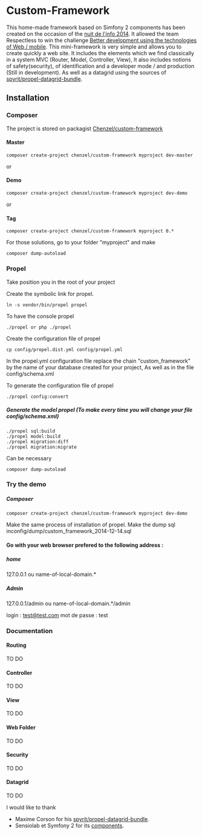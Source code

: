Custom-Framework
================

This home-made framework based on Simfony 2 components has been created on the occasion of the [nuit de l'info 2014](http://www.nuitdelinfo.com/). 
It allowed the team Respectless to win the challenge [Better development using the technologies of Web / mobile](http://www.nuitdelinfo.com/n2i/defis/41).
This mini-framework is very simple and allows you to create quickly a web site. It includes the elements which we find classically in a system MVC (Router, Model, Controller, View), It also includes notions of safety(security), of identification and a developer mode / and production (Still in development).
As well as a datagrid using the sources of [spyrit/propel-datagrid-bundle](https://packagist.org/packages/spyrit/propel-datagrid-bundle).

## Installation

### Composer

The project is stored on packagist [Chenzel/custom-framework](https://packagist.org/packages/chenzel/custom-framework)

#### Master
```
composer create-project chenzel/custom-framework myproject dev-master
```
or
#### Demo
```
composer create-project chenzel/custom-framework myproject dev-demo
```
or
#### Tag
```
composer create-project chenzel/custom-framework myproject 0.*
```

For those solutions, go to your folder "myproject" and make
```
composer dump-autoload
```

### Propel

Take position you in the root of your project

Create the symbolic link for propel.

```
ln -s vendor/bin/propel propel
```

To have the console propel
```
./propel or php ./propel
```

Create the configuration file of propel
```
cp config/propel.dist.yml config/propel.yml
```

In the propel.yml configuration file replace the chain "custom_framework" by the name of your database created for your project, As well as in the file config/schema.xml

To generate the configuration file of propel 

```
./propel config:convert
```

##### Generate the model propel (To make every time you will change your file config/schema.xml)
```
./propel sql:build
./propel model:build
./propel migration:diff
./propel migration:migrate
```

Can be necessary
```
composer dump-autoload
```

### Try the demo

##### Composer
```
composer create-project chenzel/custom-framework myproject dev-demo
```

Make the same process of installation of propel.
Make the dump sql inconfig/dump/custom_framework_2014-12-14.sql

#### Go with your web browser prefered to the following address :

##### home 
127.0.0.1 ou name-of-local-domain.*

##### Admin 
127.0.0.1/admin ou name-of-local-domain.*/admin

login : test@test.com
mot de passe : test

### Documentation 

#### Routing

TO DO

#### Controller

TO DO

#### View

TO DO

#### Web Folder

TO DO

#### Security

TO DO

#### Datagrid

TO DO

I would like to thank

- Maxime Corson for his [spyrit/propel-datagrid-bundle](https://packagist.org/packages/spyrit/propel-datagrid-bundle).
- Sensiolab et Symfony 2 for its [components](http://symfony.com/).